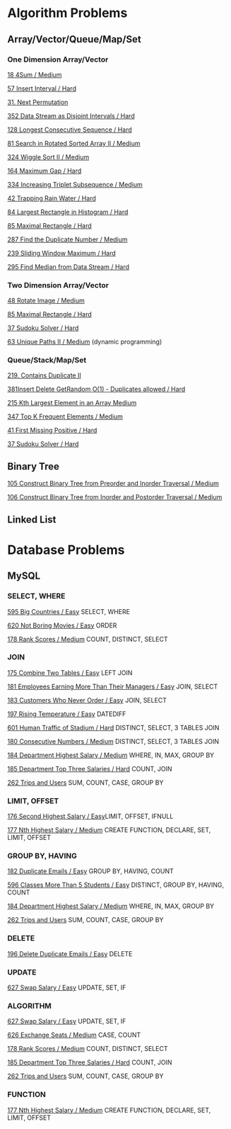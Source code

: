 # Algorithm Problems

## Array/Vector/Queue/Map/Set

### One Dimension Array/Vector

[18 4Sum / Medium](https://github.com/yurui0830/Leetcode/blob/master/18%204Sum/18%204Sum/main.cpp)

[57 Insert Interval / Hard](https://github.com/yurui0830/Leetcode/blob/master/57%20Insert%20Interval/57%20Insert%20Interval/main.cpp)

[31. Next Permutation](https://github.com/yurui0830/Leetcode/blob/master/31%20Next%20Permutation/31%20Next%20Permutation/main.cpp)

[352 Data Stream as Disjoint Intervals / Hard](https://github.com/yurui0830/Leetcode/blob/master/352%20Data%20Stream%20as%20Disjoint%20Intervals/352%20Data%20Stream%20as%20Disjoint%20Intervals/main.cpp)

[128 Longest Consecutive Sequence / Hard](https://github.com/yurui0830/Leetcode/blob/master/128%20Longest%20Consecutive%20Sequence/128%20Longest%20Consecutive%20Sequence/main.cpp)

[81 Search in Rotated Sorted Array II / Medium](https://github.com/yurui0830/Leetcode/blob/master/81%20Search%20in%20Rotated%20Sorted%20Array%20II/81%20Search%20in%20Rotated%20Sorted%20Array%20II/main.cpp)

[324 Wiggle Sort II / Medium](https://github.com/yurui0830/Leetcode/blob/master/324%20Wiggle%20Sort%20II/324%20Wiggle%20Sort%20II/main.cpp)

[164 Maximum Gap / Hard](https://github.com/yurui0830/Leetcode/blob/master/164%20Maximum%20Gap/164%20Maximum%20Gap/main.cpp)

[334 Increasing Triplet Subsequence / Medium](https://github.com/yurui0830/Leetcode/blob/master/334%20Increasing%20Triplet%20Subsequence/334%20Increasing%20Triplet%20Subsequence/main.cpp)

[42 Trapping Rain Water / Hard](https://github.com/yurui0830/Leetcode/blob/master/42%20Trapping%20Rain%20Water/42%20Trapping%20Rain%20Water/main.cpp)

[84 Largest Rectangle in Histogram / Hard](https://github.com/yurui0830/Leetcode/blob/master/84%20Largest%20Rectangle%20in%20Histogram/84%20Largest%20Rectangle%20in%20Histogram/main.cpp)

[85 Maximal Rectangle / Hard](https://github.com/yurui0830/Leetcode/blob/master/85%20Maximal%20Rectangle/85%20Maximal%20Rectangle/main.cpp)

[287 Find the Duplicate Number / Medium](https://github.com/yurui0830/Leetcode/blob/master/287%20Find%20the%20Duplicate%20Number/287%20Find%20the%20Duplicate%20Number/main.cpp)

[239 Sliding Window Maximum / Hard](https://github.com/yurui0830/Leetcode/blob/master/239%20Sliding%20Window%20Maximum/239%09Sliding%20Window%20Maximum/main.cpp)

[295 Find Median from Data Stream / Hard](https://github.com/yurui0830/Leetcode/blob/master/295%20Find%20Median%20from%20Data%20Stream/295%20Find%20Median%20from%20Data%20Stream/main.cpp)

### Two Dimension Array/Vector
    
[48 Rotate Image / Medium](https://github.com/yurui0830/Leetcode/blob/master/48%20Rotate%20Image/48%20Rotate%20Image/main.cpp)

[85 Maximal Rectangle / Hard](https://github.com/yurui0830/Leetcode/blob/master/85%20Maximal%20Rectangle/85%20Maximal%20Rectangle/main.cpp)

[37 Sudoku Solver / Hard](https://github.com/yurui0830/Leetcode/blob/master/37.%20Sudoku%20Solver%2037%20Sudoku%20Solver/37.%20Sudoku%20Solver%2037%20Sudoku%20Solver/main.cpp)

[63 Unique Paths II / Medium](https://github.com/yurui0830/Leetcode/blob/master/63%20Unique%20Paths%20II/63%20Unique%20Paths%20II/main.cpp) (dynamic programming)

### Queue/Stack/Map/Set

[219. Contains Duplicate II](https://github.com/yurui0830/Leetcode/blob/master/219%20Contains%20Duplicate%20II/219%20Contains%20Duplicate%20II/main.cpp)

[381Insert Delete GetRandom O(1) - Duplicates allowed / Hard](https://github.com/yurui0830/Leetcode/blob/master/381%20Insert%20Delete%20GetRandom%20O(1)%20-%20Duplicates%20allowed/381%20Insert%20Delete%20GetRandom%20O(1)%20-%20Duplicates%20allowed/main.cpp)

[215 Kth Largest Element in an Array Medium](https://github.com/yurui0830/Leetcode/blob/master/215%20Kth%20Largest%20Element%20in%20an%20Array/215%20Kth%20Largest%20Element%20in%20an%20Array/main.cpp)

[347 Top K Frequent Elements / Medium](https://github.com/yurui0830/Leetcode/blob/master/347%20Top%20K%20Frequent%20Elements/347%20Top%20K%20Frequent%20Elements/main.cpp)

[41 First Missing Positive / Hard](https://github.com/yurui0830/Leetcode/blob/master/41%20First%20Missing%20Positive/41%20First%20Missing%20Positive/main.cpp)

[37 Sudoku Solver / Hard](https://github.com/yurui0830/Leetcode/blob/master/37.%20Sudoku%20Solver%2037%20Sudoku%20Solver/37.%20Sudoku%20Solver%2037%20Sudoku%20Solver/main.cpp)

## Binary Tree

[105 Construct Binary Tree from Preorder and Inorder Traversal / Medium](https://github.com/yurui0830/Leetcode/blob/master/105%20Construct%20Binary%20Tree%20from%20Preorder%20and%20Inorder%20Traversal/105%20Construct%20Binary%20Tree%20from%20Preorder%20and%20Inorder%20Traversal/main.cpp)

[106 Construct Binary Tree from Inorder and Postorder Traversal / Medium](https://github.com/yurui0830/Leetcode/blob/master/106%20Construct%20Binary%20Tree%20from%20Inorder%20and%20Postorder%20Traversal/106%20Construct%20Binary%20Tree%20from%20Inorder%20and%20Postorder%20Traversal/main.cpp)

## Linked List


# Database Problems

## MySQL

### SELECT, WHERE

[595 Big Countries / Easy](https://leetcode.com/problems/big-countries/) SELECT, WHERE

[620 Not Boring Movies / Easy](https://leetcode.com/problems/not-boring-movies/) ORDER

[178 Rank Scores / Medium](https://leetcode.com/problems/rank-scores/) COUNT, DISTINCT, SELECT


### JOIN

[175 Combine Two Tables / Easy](https://leetcode.com/problems/combine-two-tables/) LEFT JOIN

[181 Employees Earning More Than Their Managers / Easy](https://leetcode.com/problems/employees-earning-more-than-their-managers/) JOIN, SELECT

[183 Customers Who Never Order / Easy](https://leetcode.com/problems/customers-who-never-order/) JOIN, SELECT

[197 Rising Temperature / Easy](https://leetcode.com/problems/rising-temperature/) DATEDIFF

[601 Human Traffic of Stadium / Hard](https://leetcode.com/problems/human-traffic-of-stadium/) DISTINCT, SELECT, 3 TABLES JOIN

[180 Consecutive Numbers / Medium](https://leetcode.com/problems/consecutive-numbers/) DISTINCT, SELECT, 3 TABLES JOIN

[184 Department Highest Salary / Medium](https://leetcode.com/problems/department-highest-salary/) WHERE, IN, MAX, GROUP BY

[185 Department Top Three Salaries / Hard](https://leetcode.com/problems/department-top-three-salaries/) COUNT, JOIN

[262 Trips and Users](https://leetcode.com/problems/trips-and-users/) SUM, COUNT, CASE, GROUP BY


### LIMIT, OFFSET

[176 Second Highest Salary / Easy](https://leetcode.com/problems/second-highest-salary/)LIMIT, OFFSET, IFNULL

[177 Nth Highest Salary / Medium](https://leetcode.com/problems/nth-highest-salary/) CREATE FUNCTION, DECLARE, SET, LIMIT, OFFSET


### GROUP BY, HAVING

[182 Duplicate Emails / Easy](https://leetcode.com/problems/duplicate-emails/) GROUP BY, HAVING, COUNT

[596 Classes More Than 5 Students / Easy](https://leetcode.com/problems/classes-more-than-5-students/) DISTINCT, GROUP BY, HAVING, COUNT

[184 Department Highest Salary / Medium](https://leetcode.com/problems/department-highest-salary/) WHERE, IN, MAX, GROUP BY

[262 Trips and Users](https://leetcode.com/problems/trips-and-users/) SUM, COUNT, CASE, GROUP BY


### DELETE

[196 Delete Duplicate Emails / Easy](https://leetcode.com/problems/delete-duplicate-emails/) DELETE


### UPDATE

[627 Swap Salary / Easy](https://leetcode.com/problems/swap-salary/) UPDATE, SET, IF


### ALGORITHM

[627 Swap Salary / Easy](https://leetcode.com/problems/swap-salary/) UPDATE, SET, IF

[626 Exchange Seats / Medium](https://leetcode.com/problems/exchange-seats/) CASE, COUNT

[178 Rank Scores / Medium](https://leetcode.com/problems/rank-scores/) COUNT, DISTINCT, SELECT

[185 Department Top Three Salaries / Hard](https://leetcode.com/problems/department-top-three-salaries/) COUNT, JOIN

[262 Trips and Users](https://leetcode.com/problems/trips-and-users/) SUM, COUNT, CASE, GROUP BY


### FUNCTION

[177 Nth Highest Salary / Medium](https://leetcode.com/problems/nth-highest-salary/) CREATE FUNCTION, DECLARE, SET, LIMIT, OFFSET
